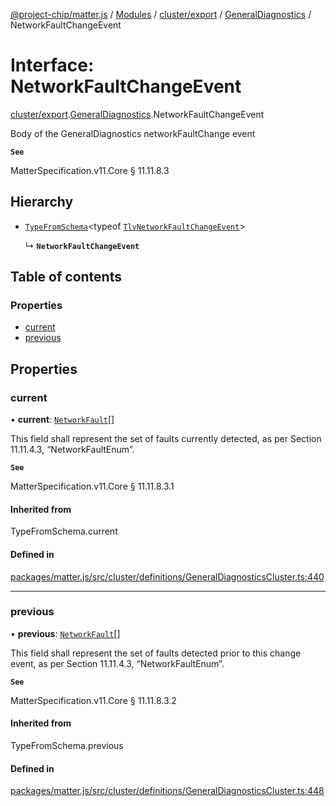 [@project-chip/matter.js](../README.md) / [Modules](../modules.md) / [cluster/export](../modules/cluster_export.md) / [GeneralDiagnostics](../modules/cluster_export.GeneralDiagnostics.md) / NetworkFaultChangeEvent

# Interface: NetworkFaultChangeEvent

[cluster/export](../modules/cluster_export.md).[GeneralDiagnostics](../modules/cluster_export.GeneralDiagnostics.md).NetworkFaultChangeEvent

Body of the GeneralDiagnostics networkFaultChange event

**`See`**

MatterSpecification.v11.Core § 11.11.8.3

## Hierarchy

- [`TypeFromSchema`](../modules/tlv_export.md#typefromschema)\<typeof [`TlvNetworkFaultChangeEvent`](../modules/cluster_export.GeneralDiagnostics.md#tlvnetworkfaultchangeevent)\>

  ↳ **`NetworkFaultChangeEvent`**

## Table of contents

### Properties

- [current](cluster_export.GeneralDiagnostics.NetworkFaultChangeEvent.md#current)
- [previous](cluster_export.GeneralDiagnostics.NetworkFaultChangeEvent.md#previous)

## Properties

### current

• **current**: [`NetworkFault`](../enums/cluster_export.GeneralDiagnostics.NetworkFault.md)[]

This field shall represent the set of faults currently detected, as per Section 11.11.4.3,
“NetworkFaultEnum”.

**`See`**

MatterSpecification.v11.Core § 11.11.8.3.1

#### Inherited from

TypeFromSchema.current

#### Defined in

[packages/matter.js/src/cluster/definitions/GeneralDiagnosticsCluster.ts:440](https://github.com/project-chip/matter.js/blob/2d9f2165d2672864fda3496a6d0d5f93597f82c6/packages/matter.js/src/cluster/definitions/GeneralDiagnosticsCluster.ts#L440)

___

### previous

• **previous**: [`NetworkFault`](../enums/cluster_export.GeneralDiagnostics.NetworkFault.md)[]

This field shall represent the set of faults detected prior to this change event, as per Section 11.11.4.3,
“NetworkFaultEnum”.

**`See`**

MatterSpecification.v11.Core § 11.11.8.3.2

#### Inherited from

TypeFromSchema.previous

#### Defined in

[packages/matter.js/src/cluster/definitions/GeneralDiagnosticsCluster.ts:448](https://github.com/project-chip/matter.js/blob/2d9f2165d2672864fda3496a6d0d5f93597f82c6/packages/matter.js/src/cluster/definitions/GeneralDiagnosticsCluster.ts#L448)
